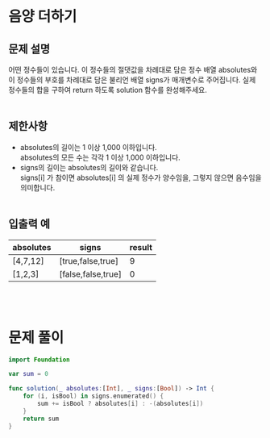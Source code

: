# 음양 더하기
## 문제 설명
어떤 정수들이 있습니다. 이 정수들의 절댓값을 차례대로 담은 정수 배열 absolutes와 이 정수들의 부호를 차례대로 담은 불리언 배열 signs가 매개변수로 주어집니다. 실제 정수들의 합을 구하여 return 하도록 solution 함수를 완성해주세요.
<br><br>

## 제한사항
- absolutes의 길이는 1 이상 1,000 이하입니다. <br> absolutes의 모든 수는 각각 1 이상 1,000 이하입니다.
- signs의 길이는 absolutes의 길이와 같습니다. <br> 
signs[i] 가 참이면 absolutes[i] 의 실제 정수가 양수임을, 그렇지 않으면 음수임을 의미합니다.
<br><br>

## 입출력 예
|absolutes|signs|result|
|---|---|--|
|[4,7,12]|[true,false,true]|9|
|[1,2,3]|[false,false,true]|0|
<br><br>

# 문제 풀이
```Swift
import Foundation

var sum = 0

func solution(_ absolutes:[Int], _ signs:[Bool]) -> Int {
    for (i, isBool) in signs.enumerated() {
        sum += isBool ? absolutes[i] : -(absolutes[i])
    }
    return sum
}
```
